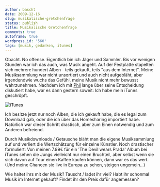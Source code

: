 ```yaml
---
author: bascht
date: 2009-12-16
slug: musikalische-gretchenfrage
status: publish
title: Musikalische Gretchenfrage
comments: true
autoframe: true
wordpress_id: '560'
tags: [musik, gedanken, itunes]
---
```


Obacht. No offense.
Eigentlich bin ich Jäger und Sammler. Bis vor wenigen Stunden war
ich das auch,
was Musik angeht. Auf der Festplatte stapelten sich mehrere hundert
Alben - teils gekauft,
teils "aus dem Internet". Meine Musiksammlung war nicht unsortiert
und auch nicht aufgebläht,
aber irgendendwie wuchs das Gefühl, meine Musik nicht mehr bewusst
wahrzunehmen.
Nachdem ich mit [Phil](http://twitter.com/philonfire) lange über
seine Entscheidung diskutiert habe, war es dann gestern soweit:
Ich habe mein iTunes geschröpft.

![iTunes](https://img.bascht.com/uploads/big/30407e58b118e927002dc3f0a282ef3c.jpg)

Ich besitze jetzt nur noch Alben, die ich gekauft habe, die es
legal zum Download gab, oder die ich über das Homesharing
importiert habe.
Natürlich war dieser Schritt drastisch, aber zum Einen notwendig
und zum Anderen befreiend.

Durch Musikdownloads / Getausche bläht man die eigene Musiksammlung
auf und verliert die Wertschätzung für einzelne Künstler.
Noch drastischer formuliert: Von meinen 7.99€ für ein 'The Devil
wears Prada' Album bei iTunes sehen die Jungs vielleicht nur einen
Bruchteil,
aber selbst wenn sie sich davon auf Tour einen Kaffee kaufen
können, dann war es das wert. (Und meine Chancen sie live in Europa
zu sehen, steigen ungemein...)

Wie haltet ihrs mit der Musik?
Tauscht / ladet ihr viel? Habt ihr schonmal Musik im Internet
gekauft?
Findet ihr den Preis dafür angemessen?
